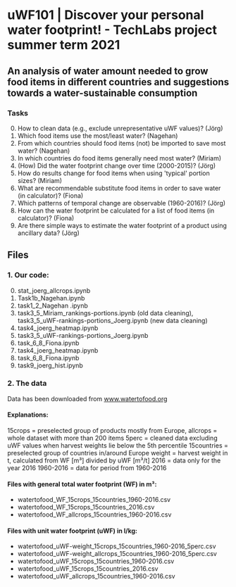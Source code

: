 # uWF101  |  Discover your personal water footprint! - TechLabs project summer term 2021
## An analysis of water amount needed to grow food items in different countries and suggestions towards a water-sustainable consumption

### Tasks
0. How to clean data (e.g., exclude unrepresentative uWF values)? (Jörg)
1. Which food items use the most/least water? (Nagehan)
2. From which countries should food items (not) be imported to save most water? (Nagehan)
3. In which countries do food items generally need most water? (Miriam)
4. (How) Did the water footprint change over time (2000-2015)? (Jörg) 
5. How do results change for food items when using 'typical' portion sizes? (Miriam)
6. What are recommendable substitute food items in order to save water (in calculator)? (Fiona)
7. Which patterns of temporal change are observable (1960-2016)? (Jörg)
8. How can the water footprint be calculated for a list of food items (in calculator)? (Fiona)
9. Are there simple ways to estimate the water footprint of a product using ancillary data? (Jörg)

## Files
### 1. Our code:
0. stat_joerg_allcrops.ipynb
1. Task1b_Nagehan.ipynb
2. task1_2_Nagehan .ipynb
3. task3_5_Miriam_rankings-portions.ipynb (old data cleaning), task3_5_uWF-rankings-portions_Joerg.ipynb (new data cleaning)
4. task4_joerg_heatmap.ipynb
5. task3_5_uWF-rankings-portions_Joerg.ipynb
6. task_6_8_Fiona.ipynb
7. task4_joerg_heatmap.ipynb
8. task_6_8_Fiona.ipynb
9. task9_joerg_hist.ipynb

### 2. The data
Data has been downloaded from www.watertofood.org

#### Explanations:
15crops = preselected group of products mostly from Europe, 
allcrops = whole dataset with more than 200 items
5perc = cleaned data excluding uWF values when harvest weights lie below the 5th percentile
15countries = preselected group of countries in/around Europe
weight = harvest weight in t, calculated from WF [m³] divided by uWF [m³/t]
2016 = data only for the year 2016
1960-2016 = data for period from 1960-2016

#### Files with general total water footprint (WF) in m³:
+ watertofood_WF_15crops_15countries_1960-2016.csv
+ watertofood_WF_15crops_15countries_2016.csv
+ watertofood_WF_allcrops_15countries_1960-2016.csv

#### Files with unit water footprint (uWF) in l/kg:
+ watertofood_uWF-weight_15crops_15countries_1960-2016_5perc.csv
+ watertofood_uWF-weight_allcrops_15countries_1960-2016_5perc.csv
+ watertofood_uWF_15crops_15countries_1960-2016.csv
+ watertofood_uWF_15crops_15countries_2016.csv
+ watertofood_uWF_allcrops_15countries_1960-2016.csv

